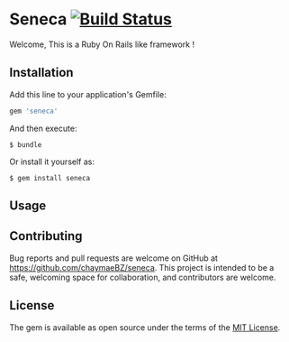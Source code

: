 
# Seneca [![Build Status](https://travis-ci.org/chaymaeBZ/Seneca.svg?branch=master)](https://travis-ci.org/chaymaeBZ/Seneca)

Welcome,
 This is a Ruby On Rails like framework !

## Installation

Add this line to your application's Gemfile:

```ruby
gem 'seneca'
```

And then execute:

    $ bundle

Or install it yourself as:

    $ gem install seneca

## Usage



## Contributing

Bug reports and pull requests are welcome on GitHub at https://github.com/chaymaeBZ/seneca. This project is intended to be a safe, welcoming space for collaboration, and contributors are welcome.


## License

The gem is available as open source under the terms of the [MIT License](http://opensource.org/licenses/MIT).
